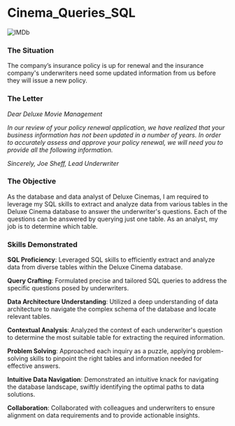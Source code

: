 # Cinema_Queries_SQL

![IMDb](https://github.com/daylightdts/SQL_BEGINNER_PROJECT/assets/134946052/0fddab5b-bfa0-4fa8-bb5a-8a0a9b130d99)


### The Situation

The company’s insurance policy is up for renewal and the insurance company's underwriters need some updated information from us before they will issue a new policy.

### The Letter

_Dear Deluxe Movie Management_

_In our review of your policy renewal application, we have realized that your business information has not been updated in a number of years._
_In order to accurately assess and approve your policy renewal, we will need you to provide all the following information._

_Sincerely,_
_Joe Sheff, Lead Underwriter_

### The Objective

As the database and data analyst of Deluxe Cinemas, I am required to leverage my SQL skills to extract and analyze data from various tables in the Deluxe Cinema 
database to answer the underwriter's questions.
Each of the questions can be answered by querying just one table. As an analyst, my job is to determine which table.

### Skills Demonstrated

**SQL Proficiency**: Leveraged SQL skills to efficiently extract and analyze data from diverse tables within the Deluxe Cinema database.

**Query Crafting**: Formulated precise and tailored SQL queries to address the specific questions posed by underwriters.

**Data Architecture Understanding**: Utilized a deep understanding of data architecture to navigate the complex schema of the database and locate relevant tables.

**Contextual Analysis**: Analyzed the context of each underwriter's question to determine the most suitable table for extracting the required information.

**Problem Solving**: Approached each inquiry as a puzzle, applying problem-solving skills to pinpoint the right tables and information needed for effective answers.

**Intuitive Data Navigation**: Demonstrated an intuitive knack for navigating the database landscape, swiftly identifying the optimal paths to data solutions.

**Collaboration**: Collaborated with colleagues and underwriters to ensure alignment on data requirements and to provide actionable insights.
